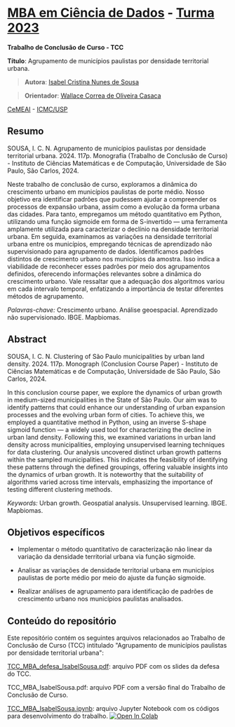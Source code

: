 # [MBA em Ciência de Dados](https://cemeai.icmc.usp.br/MBA/) - [Turma 2023](https://cemeai.icmc.usp.br/evento/4o-workshop-de-defesas-mba-ciencias-de-dados-cemeai-icmc-usp/)

**Trabalho de Conclusão de Curso - TCC**

**Título**: Agrupamento de municípios paulistas por densidade territorial urbana.

> **Autora**: [Isabel Cristina Nunes de Sousa](https://icn-sousa.github.io/)

> **Orientador**: [Wallace Correa de Oliveira Casaca](https://sites.google.com/site/wallacecoc/)

[CeMEAI](https://cemeai.icmc.usp.br/) - [ICMC/USP](https://www.icmc.usp.br/)

## Resumo

SOUSA, I. C. N. Agrupamento de municípios paulistas por densidade territorial urbana. 2024. 117p. Monografia (Trabalho de Conclusão de Curso) - Instituto de Ciências Matemáticas e de Computação, Universidade de São Paulo, São Carlos, 2024.

Neste trabalho de conclusão de curso, exploramos a dinâmica do crescimento urbano em municípios paulistas de porte médio. Nosso objetivo era identificar padrões que pudessem ajudar a compreender os processos de expansão urbana, assim como a evolução da forma urbana das cidades. Para tanto, empregamos um método quantitativo em Python, utilizando uma função sigmoide em forma de S-invertido — uma ferramenta amplamente utilizada para caracterizar o declínio na densidade territorial urbana. Em seguida, examinamos as variações na densidade territorial urbana entre os municípios, empregando técnicas de aprendizado não supervisionado para agrupamento de dados. Identificamos padrões distintos de crescimento urbano nos municípios da amostra. Isso indica a viabilidade de reconhecer esses padrões por meio dos agrupamentos definidos, oferecendo informações relevantes sobre a dinâmica do crescimento urbano. Vale ressaltar que a adequação dos algoritmos variou em cada intervalo temporal, enfatizando a importância de testar diferentes métodos de agrupamento.

*Palavras-chave:* Crescimento urbano. Análise geoespacial. Aprendizado não supervisionado. IBGE. Mapbiomas.

## Abstract

SOUSA, I. C. N. Clustering of São Paulo municipalities by urban land density. 2024. 117p. Monograph (Conclusion Course Paper) - Instituto de Ciências Matemáticas e de Computação, Universidade de São Paulo, São Carlos, 2024.

In this conclusion course paper, we explore the dynamics of urban growth in medium-sized municipalities in the State of São Paulo. Our aim was to identify patterns that could enhance our understanding of urban expansion processes and the evolving urban form of cities. To achieve this, we employed a quantitative method in Python, using an inverse S-shape sigmoid function — a widely used tool for characterizing the decline in urban land density. Following this, we examined variations in urban land density across municipalities, employing unsupervised learning techniques for data clustering. Our analysis uncovered distinct urban growth patterns within the sampled municipalities. This indicates the feasibility of identifying these patterns through the defined groupings, offering valuable insights into the dynamics of urban growth. It is noteworthy that the suitability of algorithms varied across time intervals, emphasizing the importance of testing different clustering methods.

*Keywords:* Urban growth. Geospatial analysis. Unsupervised learning. IBGE. Mapbiomas.

## Objetivos específicos

- Implementar o método quantitativo de caracterização não linear da variação da densidade territorial urbana via função sigmoide.

- Analisar as variações de densidade territorial urbana em municípios paulistas de porte médio por meio do ajuste da função sigmoide.

- Realizar análises de agrupamento para identificação de padrões de crescimento urbano nos municípios paulistas analisados.

## Conteúdo do repositório

Este repositório contém os seguintes arquivos relacionados ao Trabalho de Conclusão de Curso (TCC) intitulado "Agrupamento de municípios paulistas por densidade territorial urbana":

[TCC_MBA_defesa_IsabelSousa.pdf](https://github.com/icn-sousa/TCC_MBA_CD/blob/main/TCC_MBA_defesa_IsabelSousa.pdf): arquivo PDF com os slides da defesa do TCC.

TCC_MBA_IsabelSousa.pdf: arquivo PDF com a versão final do Trabalho de Conclusão de Curso.

[TCC_MBA_IsabelSousa.ipynb](https://github.com/icn-sousa/TCC_MBA_CD/blob/main/TCC_MBA_IsabelSousa.ipynb): arquivo Jupyter Notebook com os códigos para desenvolvimento do trabalho.
<a target="_blank" href="https://colab.research.google.com/github/icn-sousa/TCC_MBA_CD/blob/main/TCC_MBA_IsabelSousa.ipynb">
  <img src="https://colab.research.google.com/assets/colab-badge.svg" alt="Open In Colab"/>
</a>


